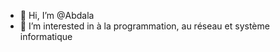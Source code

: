 - 👋 Hi, I’m @Abdala
- 👀 I’m interested in à la programmation, au réseau et système informatique

<!---
Abdala-source/Abdala-source is a ✨ special ✨ repository because its `README.md` (this file) appears on your GitHub profile.
You can click the Preview link to take a look at your changes.
--->
